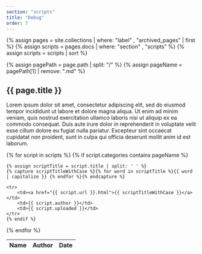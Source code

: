 ```yaml
---
section: "scripts"
title: "Debug"
order: 7
---
```


{% assign pages = site.collections | where: "label" , "archived_pages" | first %}
{% assign scripts = pages.docs | where: "section" , "scripts" %}
{% assign scripts = scripts | sort %}

{% assign pagePath = page.path | split: "/" %}
{% assign pageName = pagePath[1] | remove: ".md" %}

## {{ page.title }}

Lorem ipsum dolor sit amet, consectetur adipiscing elit, sed do eiusmod tempor incididunt ut labore et dolore magna aliqua. Ut enim ad minim veniam, quis nostrud exercitation ullamco laboris nisi ut aliquip ex ea commodo consequat. Duis aute irure dolor in reprehenderit in voluptate velit esse cillum dolore eu fugiat nulla pariatur. Excepteur sint occaecat cupidatat non proident, sunt in culpa qui officia deserunt mollit anim id est laborum.

<table class="table scripts">
<thead class="thead-dark">
    <tr>
        <th scope="col"><strong>Name</strong></th>
        <th scope="col"><strong>Author</strong></th>
        <th scope="col"><strong>Date</strong></th>
    </tr>
</thead>
<tbody>
{% for script in scripts %}
    {% if script.categories contains pageName %}
    
    {% assign scriptTitle = script.title | split: ' ' %}
    {% capture scriptTitleWithCase %}{% for word in scriptTitle %}{{ word | capitalize }} {% endfor %}{% endcapture %}
    
    <tr>
        <td><a href="{{ script.url }}.html">{{ scriptTitleWithCase }}</a></td>
        <td>{{ script.author }}</td>
        <td>{{ script.uploaded }}</td>
    </tr>
    {% endif %}
{% endfor %}
</tbody>
</table>